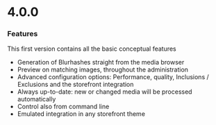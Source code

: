 # 4.0.0

### Features

This first version contains all the basic conceptual features

- Generation of Blurhashes straight from the media browser
- Preview on matching images, throughout the administration
- Advanced configuration options: Performance, quality, Inclusions / Exclusions and the storefront integration
- Always up-to-date: new or changed media will be processed automatically
- Control also from command line
- Emulated integration in any storefront theme
